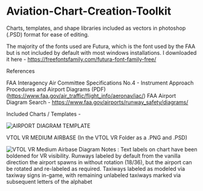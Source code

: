 # Aviation-Chart-Creation-Toolkit
Charts, templates, and shape libraries included as vectors in photoshop (.PSD) format for ease of editing.

The majority of the fonts used are Futura, which is the font used by the FAA but is not included by default with most windows installations. I downloaded it here - https://freefontsfamily.com/futura-font-family-free/

References

FAA Interagency Air Committee Specifications No.4 - Instrument Approach Procedures and Airport Diagrams (PDF) (https://www.faa.gov/air_traffic/flight_info/aeronav/iac/)
FAA Airport Diagram Search - https://www.faa.gov/airports/runway_safety/diagrams/

Included Charts / Templates -

![AIRPORT DIAGRAM TEMPLATE](https://user-images.githubusercontent.com/25518488/218267650-831e2f16-a8d8-4fc0-99df-2db3fcdf1453.png)

VTOL VR MEDIUM AIRBASE (In the VTOL VR Folder as a .PNG and .PSD)

![VTOL VR Medium Airbase Diagram](https://user-images.githubusercontent.com/25518488/218283732-fd2c19cc-32e0-4937-8c93-527f181f541d.png)
    Notes : Text labels on chart have been boldened for VR visibility. Runways labeled by default from the vanilla direction the airport spawns in without rotation (18/36), but the airport can be rotated and re-labeled as required. Taxiways labeled as modeled via taxiway signs in-game, with remaining unlabeled taxiways marked via subsequent letters of the alphabet

